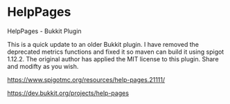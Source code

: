 # HelpPages
HelpPages - Bukkit Plugin

This is a quick update to an older Bukkit plugin. 
I have removed the deprecated metrics functions and fixed it so maven can build it using spigot 1.12.2. 
The original author has applied the MIT license to this plugin. Share and modifty as you wish. 

https://www.spigotmc.org/resources/help-pages.21111/

https://dev.bukkit.org/projects/help-pages
